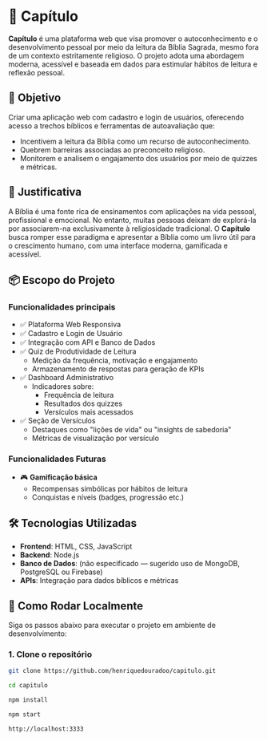 # 📖 Capítulo

**Capítulo** é uma plataforma web que visa promover o autoconhecimento e o desenvolvimento pessoal por meio da leitura da Bíblia Sagrada, mesmo fora de um contexto estritamente religioso. O projeto adota uma abordagem moderna, acessível e baseada em dados para estimular hábitos de leitura e reflexão pessoal.

## 🎯 Objetivo

Criar uma aplicação web com cadastro e login de usuários, oferecendo acesso a trechos bíblicos e ferramentas de autoavaliação que:

- Incentivem a leitura da Bíblia como um recurso de autoconhecimento.
- Quebrem barreiras associadas ao preconceito religioso.
- Monitorem e analisem o engajamento dos usuários por meio de quizzes e métricas.

## 🧠 Justificativa

A Bíblia é uma fonte rica de ensinamentos com aplicações na vida pessoal, profissional e emocional. No entanto, muitas pessoas deixam de explorá-la por associarem-na exclusivamente à religiosidade tradicional. O **Capítulo** busca romper esse paradigma e apresentar a Bíblia como um livro útil para o crescimento humano, com uma interface moderna, gamificada e acessível.

## 📦 Escopo do Projeto

### Funcionalidades principais

- ✅ Plataforma Web Responsiva  
- ✅ Cadastro e Login de Usuário  
- ✅ Integração com API e Banco de Dados  
- ✅ Quiz de Produtividade de Leitura  
  - Medição da frequência, motivação e engajamento  
  - Armazenamento de respostas para geração de KPIs  
- ✅ Dashboard Administrativo  
  - Indicadores sobre:  
    - Frequência de leitura  
    - Resultados dos quizzes  
    - Versículos mais acessados  
- ✅ Seção de Versículos  
  - Destaques como "lições de vida" ou "insights de sabedoria"  
  - Métricas de visualização por versículo

### Funcionalidades Futuras

- 🎮 **Gamificação básica**  
  - Recompensas simbólicas por hábitos de leitura  
  - Conquistas e níveis (badges, progressão etc.)

## 🛠️ Tecnologias Utilizadas

- **Frontend**: HTML, CSS, JavaScript  
- **Backend**: Node.js  
- **Banco de Dados**: (não especificado — sugerido uso de MongoDB, PostgreSQL ou Firebase)  
- **APIs**: Integração para dados bíblicos e métricas

## 🧪 Como Rodar Localmente

Siga os passos abaixo para executar o projeto em ambiente de desenvolvimento:

### 1. Clone o repositório

```bash
git clone https://github.com/henriquedouradoo/capitulo.git

cd capitulo

npm install

npm start

http://localhost:3333

```

